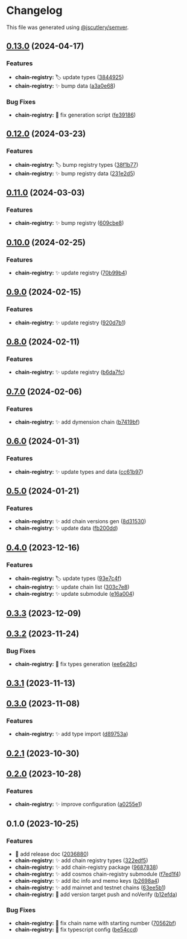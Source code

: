 # Changelog

This file was generated using [@jscutlery/semver](https://github.com/jscutlery/semver).

## [0.13.0](https://github.com/nabla-studio/quirks/compare/chain-registry@0.12.0...chain-registry@0.13.0) (2024-04-17)


### Features

* **chain-registry:** :label: update types ([3844925](https://github.com/nabla-studio/quirks/commit/384492596d630bcb1fb3a537d56302293e82286e))
* **chain-registry:** :sparkles: bump data ([a3a0e68](https://github.com/nabla-studio/quirks/commit/a3a0e68bd1dd71a42a4105c894c7a78c0ea5bad3))


### Bug Fixes

* **chain-registry:** :bug: fix generation script ([fe39186](https://github.com/nabla-studio/quirks/commit/fe39186922fbdf7fdf3df0470340ae5b5846ed92))

## [0.12.0](https://github.com/nabla-studio/quirks/compare/chain-registry@0.11.0...chain-registry@0.12.0) (2024-03-23)


### Features

* **chain-registry:** :label: bump registry types ([38f1b77](https://github.com/nabla-studio/quirks/commit/38f1b77e043b1f4934db092cc1e4aeb37e6cdf7b))
* **chain-registry:** :sparkles: bump registry data ([231e2d5](https://github.com/nabla-studio/quirks/commit/231e2d50df57a295b5e1b9fd6906584d7ddf625e))

## [0.11.0](https://github.com/nabla-studio/quirks/compare/chain-registry@0.10.0...chain-registry@0.11.0) (2024-03-03)


### Features

* **chain-registry:** :sparkles: bump registry ([609cbe8](https://github.com/nabla-studio/quirks/commit/609cbe8f050beee2280398f16ed332b25899f643))

## [0.10.0](https://github.com/nabla-studio/quirks/compare/chain-registry@0.9.0...chain-registry@0.10.0) (2024-02-25)


### Features

* **chain-registry:** :sparkles: update registry ([70b99b4](https://github.com/nabla-studio/quirks/commit/70b99b429483bbb0286afd4e8ac6f43e329d7b89))

## [0.9.0](https://github.com/nabla-studio/quirks/compare/chain-registry@0.8.0...chain-registry@0.9.0) (2024-02-15)


### Features

* **chain-registry:** :sparkles: update registry ([920d7b1](https://github.com/nabla-studio/quirks/commit/920d7b1e933139d92e1e04774854e99d7d23f578))

## [0.8.0](https://github.com/nabla-studio/quirks/compare/chain-registry@0.7.0...chain-registry@0.8.0) (2024-02-11)


### Features

* **chain-registry:** :sparkles: update registry ([b6da7fc](https://github.com/nabla-studio/quirks/commit/b6da7fc997ca292fad3454d26bdabd53d24ac3b5))

## [0.7.0](https://github.com/nabla-studio/quirks/compare/chain-registry@0.6.0...chain-registry@0.7.0) (2024-02-06)


### Features

* **chain-registry:** :sparkles: add dymension chain ([b7419bf](https://github.com/nabla-studio/quirks/commit/b7419bf27b83fe205917dd5b95ce172ab6570d85))

## [0.6.0](https://github.com/nabla-studio/quirks/compare/chain-registry@0.5.0...chain-registry@0.6.0) (2024-01-31)


### Features

* **chain-registry:** :sparkles: update types and data ([cc61b97](https://github.com/nabla-studio/quirks/commit/cc61b973f0b15ecc4e88011723ef3c1caa343786))

## [0.5.0](https://github.com/nabla-studio/quirks/compare/chain-registry@0.4.0...chain-registry@0.5.0) (2024-01-21)


### Features

* **chain-registry:** :sparkles: add chain versions gen ([8d31530](https://github.com/nabla-studio/quirks/commit/8d3153046c00f7298dde9abe81facdd459092e99))
* **chain-registry:** :sparkles: update data ([fb200dd](https://github.com/nabla-studio/quirks/commit/fb200dd2f88e1644cb1c78729632ee86a87b79f8))

## [0.4.0](https://github.com/nabla-studio/quirks/compare/chain-registry@0.3.3...chain-registry@0.4.0) (2023-12-16)


### Features

* **chain-registry:** :label: update types ([93e7c4f](https://github.com/nabla-studio/quirks/commit/93e7c4f9f780a2feefce254e75f915e6fb0e211a))
* **chain-registry:** :sparkles: update chain list ([303c7e8](https://github.com/nabla-studio/quirks/commit/303c7e8ff5350b04c189773a2771295783359827))
* **chain-registry:** :sparkles: update submodule ([e16a004](https://github.com/nabla-studio/quirks/commit/e16a0047a8affdc66592082f1ad94cd79b0548e5))

## [0.3.3](https://github.com/nabla-studio/quirks/compare/chain-registry@0.3.2...chain-registry@0.3.3) (2023-12-09)

## [0.3.2](https://github.com/nabla-studio/quirks/compare/chain-registry@0.3.1...chain-registry@0.3.2) (2023-11-24)


### Bug Fixes

* **chain-registry:** :bug: fix types generation ([ee6e28c](https://github.com/nabla-studio/quirks/commit/ee6e28c69365c3d799ccd0a43cc525ec18f87ac7))

## [0.3.1](https://github.com/nabla-studio/quirks/compare/chain-registry@0.3.0...chain-registry@0.3.1) (2023-11-13)

## [0.3.0](https://github.com/nabla-studio/quirks/compare/chain-registry@0.2.1...chain-registry@0.3.0) (2023-11-08)


### Features

* **chain-registry:** :sparkles: add type import ([d89753a](https://github.com/nabla-studio/quirks/commit/d89753afd1b18204ba20a35e5d61537ce9ece0cc))

## [0.2.1](https://github.com/nabla-studio/quirks/compare/chain-registry@0.2.0...chain-registry@0.2.1) (2023-10-30)

## [0.2.0](https://github.com/nabla-studio/quirks/compare/chain-registry@0.1.0...chain-registry@0.2.0) (2023-10-28)


### Features

* **chain-registry:** :sparkles: improve configuration ([a0255e1](https://github.com/nabla-studio/quirks/commit/a0255e136568e233cd76076d58585fed5cf663a3))

## 0.1.0 (2023-10-25)


### Features

* :memo: add release doc ([2036880](https://github.com/nabla-studio/quirks/commit/20368800d3a072a4e473e710cd056c46756d73db))
* **chain-registry:** :sparkles: add chain registry types ([322edf5](https://github.com/nabla-studio/quirks/commit/322edf5d456a9b3452e4fb00da6354303232b41e))
* **chain-registry:** :sparkles: add chain-registry package ([9687838](https://github.com/nabla-studio/quirks/commit/968783879710dbde06179d6ab98e0c69eb50b679))
* **chain-registry:** :sparkles: add cosmos chain-registry submodule ([f7ed1f4](https://github.com/nabla-studio/quirks/commit/f7ed1f4af4a02994796b23fc56ee3ec0f43e0cfa))
* **chain-registry:** :sparkles: add ibc info and memo keys ([b2698a4](https://github.com/nabla-studio/quirks/commit/b2698a49cfe2763e805f8c3f310f55dbffc7ed56))
* **chain-registry:** :sparkles: add mainnet and testnet chains ([63ee5b1](https://github.com/nabla-studio/quirks/commit/63ee5b1b4a0079755e5a53b5b7a14b777df03126))
* **chain-registry:** :wrench: add version target push and noVerify ([b12efda](https://github.com/nabla-studio/quirks/commit/b12efdaa8bfacbc05fd71b4d86b2479699f024d8))


### Bug Fixes

* **chain-registry:** :bug: fix chain name with starting number ([70562bf](https://github.com/nabla-studio/quirks/commit/70562bf585926b8432b595a222abad22015c1725))
* **chain-registry:** :bug: fix typescript config ([be54ccd](https://github.com/nabla-studio/quirks/commit/be54ccdf82b10e4de57c8f8179a40580d20c7756))
